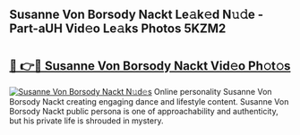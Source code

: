 ## Susanne Von Borsody Nackt Le𝚊k𝚎d N𝚞𝚍e - Part-aUH Vid𝚎o Le𝚊ks Photos 5KZM2

# <h2><a href="http://fb2hb3j.evod.top/?m=Susanne+Von+Borsody+Nackt">🔗 👉🔴 Susanne Von Borsody Nackt Vid𝚎o Ph𝚘t𝚘s</a></h2>

[![Susanne Von Borsody Nackt N𝚞d𝚎s](https://i.imgur.com/8V9OHl7.gif)](http://fb2hb3j.evod.top/?m=Susanne+Von+Borsody+Nackt)
Online personality Susanne Von Borsody Nackt creating engaging dance and lifestyle content. Susanne Von Borsody Nackt public persona is one of approachability and authenticity, but his private life is shrouded in mystery. 
